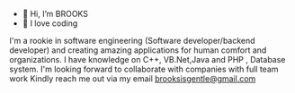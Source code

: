 - 👋 Hi, I’m BROOKS
- 👀 I love coding 

I'm a rookie in software engineering (Software developer/backend developer) and  creating amazing applications for human comfort and organizations.
I have knowledge on C++, VB.Net,Java and PHP , Database system.
I'm looking forward to collaborate with companies with full team work 
Kindly reach me out via my email  brooksisgentle@gmail.com 
